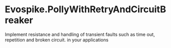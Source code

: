 # Evospike.PollyWithRetryAndCircuitBreaker
Implement resistance and handling of transient faults such as time out, repetition and broken circuit. in your applications
